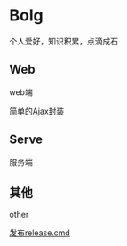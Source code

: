 # Bolg

个人爱好，知识积累，点滴成石

## Web

web端

[简单的Ajax封装](./web/Ajax/index.md)

## Serve

服务端

## 其他

other

[发布release.cmd](./other/发布release.cmd)
